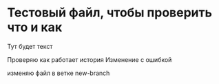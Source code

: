 # Тестовый файл, чтобы проверить что и как

Тут будет текст

Проверяю как работает история
Изменение с ошибкой

изменяю файл в ветке new-branch
